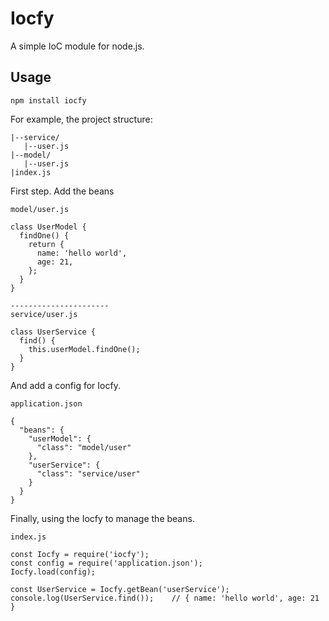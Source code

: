 # Iocfy
A simple IoC module for node.js.

## Usage

```
npm install iocfy
```

For example, the project structure:

```
|--service/
   |--user.js
|--model/
   |--user.js
|index.js
```

First step. Add the beans

```
model/user.js

class UserModel {
  findOne() {
    return {
      name: 'hello world',
      age: 21,
    };
  }
}

----------------------
service/user.js

class UserService {
  find() {
    this.userModel.findOne();
  }
}
```

And add a config for Iocfy.

```
application.json

{
  "beans": {
    "userModel": {
      "class": "model/user"
    },
    "userService": {
      "class": "service/user"
    }
  }
}
```

Finally, using the Iocfy to manage the beans.

```
index.js

const Iocfy = require('iocfy');
const config = require('application.json');
Iocfy.load(config);

const UserService = Iocfy.getBean('userService');
console.log(UserService.find());    // { name: 'hello world', age: 21 }
```
